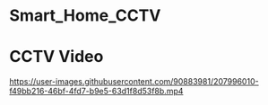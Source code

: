 # Smart_Home_CCTV


# CCTV Video
https://user-images.githubusercontent.com/90883981/207996010-f49bb216-46bf-4fd7-b9e5-63d1f8d53f8b.mp4

